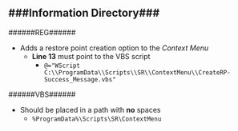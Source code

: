 ###Information Directory###
---
######REG######
- Adds a restore point creation option to the _Context Menu_
  - __Line 13__ must point to the VBS script
    - `@="WScript C:\\ProgramData\\Scripts\\SR\\ContextMenu\\CreateRP-Success_Message.vbs"`

######VBS######
- Should be placed in a path with __no__ spaces
  - `%ProgramData%\Scripts\SR\ContextMenu`
 
